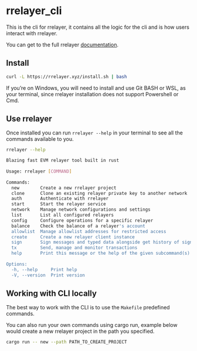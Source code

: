# rrelayer_cli

This is the cli for rrelayer, it contains all the logic for the cli and is how users interact with rrelayer.

You can get to the full rrelayer [documentation](https://rrelayer.xyz/getting-started/installation).

## Install

```bash
curl -L https://rrelayer.xyz/install.sh | bash
```

If you’re on Windows, you will need to install and use Git BASH or WSL, as your terminal,
since rrelayer installation does not support Powershell or Cmd.

## Use rrelayer

Once installed you can run `rrelayer --help` in your terminal to see all the commands available to you.

```bash
rrelayer --help
```

```bash
Blazing fast EVM relayer tool built in rust
 
Usage: rrelayer [COMMAND]
 
Commands:
  new        Create a new rrelayer project
  clone      Clone an existing relayer private key to another network
  auth       Authenticate with rrelayer
  start      Start the relayer service
  network    Manage network configurations and settings
  list       List all configured relayers
  config     Configure operations for a specific relayer
  balance    Check the balance of a relayer's account
  allowlist  Manage allowlist addresses for restricted access
  create     Create a new relayer client instance
  sign       Sign messages and typed data alongside get history of signing
  tx         Send, manage and monitor transactions
  help       Print this message or the help of the given subcommand(s)
 
Options:
  -h, --help     Print help
  -V, --version  Print version
```

## Working with CLI locally

The best way to work with the CLI is to use the `Makefile` predefined commands.

You can also run your own commands using cargo run, example below would create a new rrelayer project in the path you specified.

```bash
cargo run -- new --path PATH_TO_CREATE_PROJECT
```